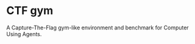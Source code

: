 <!-- TODO: use ctfd: https://github.com/ctfd/ctfd -->
<!-- TODO: find ctf challenges for self-hosted ctfd, in dockerhub or somewhere else -->


<!-- cybergod{9a379029-e75a-4385-9ea5-00064642c75a} -->

<!-- 1100011111100111000101100101111001011001111101111110010011110111100101110111110000110111110001011011011001011001110110111010111100111000101100101101101110100110111110101110001101101111001111000110110110010101101110011011001111000111100111101101110001100011110010111100011010111001001100111111101 -->


# CTF gym

A Capture-The-Flag gym-like environment and benchmark for Computer Using Agents.
